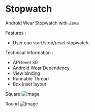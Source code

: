 # Stopwatch
Android Wear Stopwatch with Java

Features :
* User can start/stop/reset stopwatch.

Technical Information :
* API level 30
* Android Wear Dependency
* View binding
* Runnable Thread
* Box Inset layout

Square 
![image](https://github.com/Viratcon97/Stopwatch/assets/67504275/b4ce0ecd-10c9-489f-8df8-4b8579b44559)

Round
![image](https://github.com/Viratcon97/Stopwatch/assets/67504275/479f655a-64bc-40f0-8227-6dba6a68a20e)


